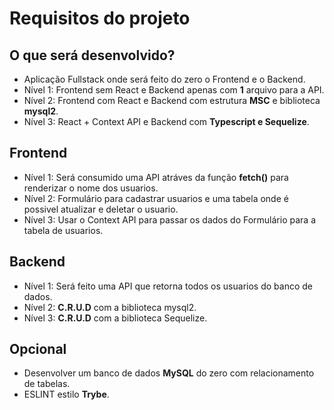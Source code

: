 
# Requisitos do projeto

## O que será desenvolvido?

- Aplicação Fullstack onde será feito do zero o Frontend e o Backend.
- Nível 1: Frontend sem React e Backend apenas com **1** arquivo para a API.
- Nível 2: Frontend com React e Backend com estrutura **MSC** e biblioteca **mysql2**.
- Nível 3: React + Context API e Backend com  **Typescript e Sequelize**.

## Frontend

- Nível 1: Será consumido uma API atráves da função **fetch()** para renderizar o nome dos usuarios.
- Nível 2: Formulário para cadastrar usuarios e uma tabela onde é possivel atualizar e deletar o usuario.
- Nível 3: Usar o Context API para passar os dados do Formulário para a tabela de usuarios.

## Backend

- Nível	1: Será feito uma API que retorna todos os usuarios do banco de dados.
- Nível 2: **C.R.U.D** com a biblioteca mysql2.
- Nível 3: **C.R.U.D** com a biblioteca Sequelize.

## Opcional

- Desenvolver um banco de dados **MySQL** do zero com relacionamento de tabelas.
- ESLINT estilo **Trybe**.
